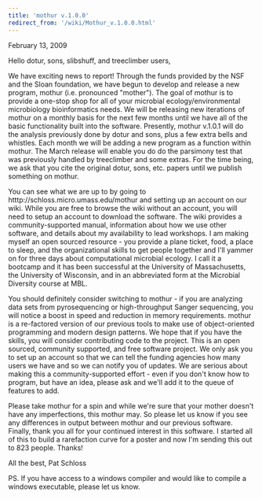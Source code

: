 ```yaml
---
title: 'mothur v.1.0.0'
redirect_from: '/wiki/Mothur_v.1.0.0.html'
---
```

February 13, 2009

Hello dotur, sons, slibshuff, and treeclimber users,

We have exciting news to report! Through the funds provided by the NSF
and the Sloan foundation, we have begun to develop and release a new
program, mothur (i.e. pronounced "mother"). The goal of mothur is to
provide a one-stop shop for all of your microbial ecology/environmental
microbiology bioinformatics needs. We will be releasing new iterations
of mothur on a monthly basis for the next few months until we have all
of the basic functionality built into the software. Presently, mothur
v.1.0.1 will do the analysis previously done by dotur and sons, plus a
few extra bells and whistles. Each month we will be adding a new program
as a function within mothur. The March release will enable you do do the
parsimony test that was previously handled by treeclimber and some
extras. For the time being, we ask that you cite the original dotur,
sons, etc. papers until we publish something on mothur.

You can see what we are up to by going to
htttp://schloss.micro.umass.edu/mothur and setting up an account on our
wiki. While you are free to browse the wiki without an account, you will
need to setup an account to download the software. The wiki provides a
community-supported manual, information about how we use other software,
and details about my availability to lead workshops. I am making myself
an open sourced resource - you provide a plane ticket, food, a place to
sleep, and the organizational skills to get people together and I'll
yammer on for three days about computational microbial ecology. I call
it a bootcamp and it has been successful at the University of
Massachusetts, the University of Wisconsin, and in an abbreviated form
at the Microbial Diversity course at MBL.

You should definitely consider switching to mothur - if you are
analyzing data sets from pyrosequencing or high-throughput Sanger
sequencing, you will notice a boost in speed and reduction in memory
requirements. mothur is a re-factored version of our previous tools to
make use of object-oriented programming and modern design patterns. We
hope that if you have the skills, you will consider contributing code to
the project. This is an open sourced, community supported, and free
software project. We only ask you to set up an account so that we can
tell the funding agencies how many users we have and so we can notify
you of updates. We are serious about making this a community-supported
effort - even if you don't know how to program, but have an idea,
please ask and we'll add it to the queue of features to add.

Please take mothur for a spin and while we're sure that your mother
doesn't have any imperfections, this mothur may. So please let us know
if you see any differences in output between mothur and our previous
software. Finally, thank you all for your continued interest in this
software. I started all of this to build a rarefaction curve for a
poster and now I'm sending this out to 823 people. Thanks!

All the best, Pat Schloss

PS. If you have access to a windows compiler and would like to compile a
windows executable, please let us know.
